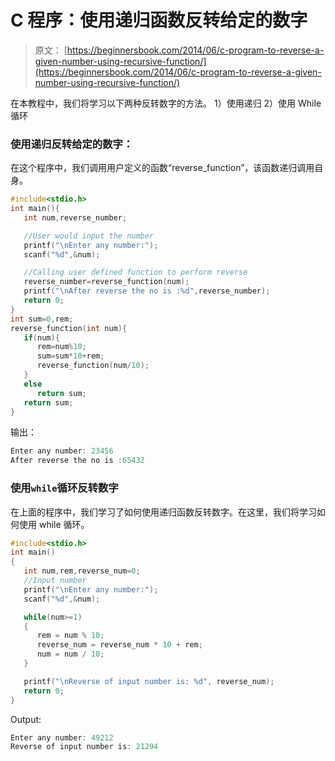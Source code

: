 # C 程序：使用递归函数反转给定的数字

> 原文： [https://beginnersbook.com/2014/06/c-program-to-reverse-a-given-number-using-recursive-function/](https://beginnersbook.com/2014/06/c-program-to-reverse-a-given-number-using-recursive-function/)

在本教程中，我们将学习以下两种反转数字的方法。
1）使用递归
2）使用 While 循环

### 使用递归反转给定的数字：

在这个程序中，我们调用用户定义的函数“reverse_function”，该函数递归调用自身。

```c
#include<stdio.h>
int main(){
   int num,reverse_number;

   //User would input the number
   printf("\nEnter any number:");
   scanf("%d",&num);

   //Calling user defined function to perform reverse
   reverse_number=reverse_function(num);
   printf("\nAfter reverse the no is :%d",reverse_number);
   return 0;
}
int sum=0,rem;
reverse_function(int num){
   if(num){
      rem=num%10;
      sum=sum*10+rem;
      reverse_function(num/10);
   }
   else
      return sum;
   return sum;
}
```

输出：

```c
Enter any number: 23456
After reverse the no is :65432
```

### 使用`while`循环反转数字

在上面的程序中，我们学习了如何使用递归函数反转数字。在这里，我们将学习如何使用 while 循环。

```c
#include<stdio.h>
int main()
{
   int num,rem,reverse_num=0;
   //Input number
   printf("\nEnter any number:");
   scanf("%d",&num);

   while(num>=1)
   {
      rem = num % 10;
      reverse_num = reverse_num * 10 + rem;
      num = num / 10;
   }

   printf("\nReverse of input number is: %d", reverse_num);
   return 0;
}
```

Output:

```c
Enter any number: 49212
Reverse of input number is: 21294
```